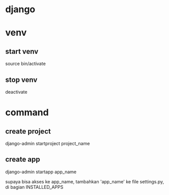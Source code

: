 # django

# venv
## start venv
source bin/activate

## stop venv
deactivate

# command
## create project
django-admin startproject project_name

## create app
django-admin startapp app_name

supaya bisa akses ke app_name, tambahkan 'app_name' ke file settings.py, di bagian INSTALLED_APPS
